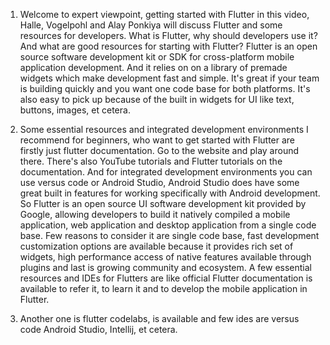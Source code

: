 1. Welcome to expert viewpoint, getting started with Flutter in this video, Halle, Vogelpohl and Alay Ponkiya will discuss Flutter and some resources for developers. What is Flutter, why should developers use it? And what are good resources for starting with Flutter? Flutter is an open source software development kit or SDK for cross-platform mobile application development. And it relies on on a library of premade widgets which make development fast and simple. It's great if your team is building quickly and you want one code base for both platforms. It's also easy to pick up because of the built in widgets for UI like text, buttons, images, et cetera. 

2. Some essential resources and integrated development environments I recommend for beginners, who want to get started with Flutter are firstly just flutter documentation. Go to the website and play around there. There's also YouTube tutorials and Flutter tutorials on the documentation. And for integrated development environments you can use versus code or Android Studio, Android Studio does have some great built in features for working specifically with Android development. So Flutter is an open source UI software development kit provided by Google, allowing developers to build it natively compiled a mobile application, web application and desktop application from a single code base. Few reasons to consider it are single code base, fast development customization options are available because it provides rich set of widgets, high performance access of native features available through plugins and last is growing community and ecosystem. A few essential resources and IDEs for Flutters are like official Flutter documentation is available to refer it, to learn it and to develop the mobile application in Flutter. 

3. Another one is flutter codelabs, is available and few ides are versus code Android Studio, Intellij, et cetera.